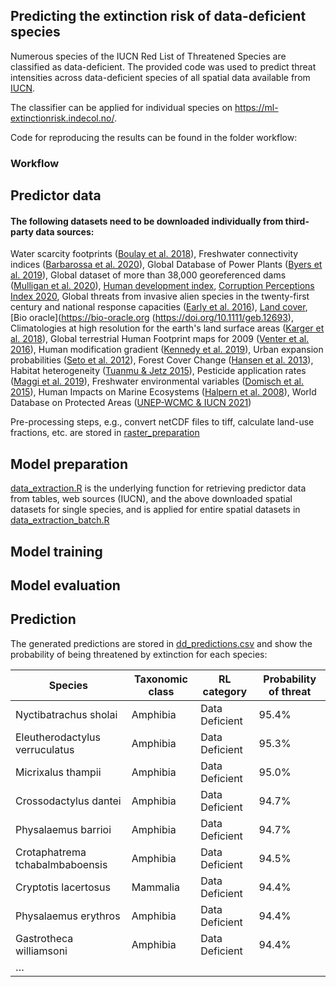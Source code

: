 ## Predicting the extinction risk of data-deficient species

Numerous species of the IUCN Red List of Threatened Species are classified as data-deficient. The provided code was used to predict threat intensities across data-deficient species of all spatial data available from [IUCN](https://www.iucnredlist.org/resources/spatial-data-download).

The classifier can be applied for individual species on <https://ml-extinctionrisk.indecol.no/>.

Code for reproducing the results can be found in the folder workflow:

### Workflow

## Predictor data
#### The following datasets need to be downloaded individually from third-party data sources:

Water scarcity footprints ([Boulay et al. 2018](https://doi.org/10.1007/s11367-017-1333-8)), Freshwater connectivity indices ([Barbarossa et al. 2020](https://doi.org/10.1073/pnas.1912776117)), Global Database of Power Plants ([Byers et al. 2019](https://datasets.wri.org/dataset/globalpowerplantdatabase)), Global dataset of more than 38,000 georeferenced dams ([Mulligan et al. 2020](https://doi.org/10.1038/s41597-020-0362-5)), [Human development index](http://hdr.undp.org/sites/default/files/2020_statistical_annex_all.xlsx), [Corruption Perceptions Index 2020](https://images.transparencycdn.org/images/CPI_FULL_DATA_2021-01-27-162209.zip), Global threats from invasive alien species in the twenty-first century and national response capacities ([Early et al. 2016](https://doi.org/10.1038/ncomms12485)), [Land cover](http://maps.elie.ucl.ac.be/CCI/viewer/download.php), [Bio oracle](<https://bio-oracle.org> (<https://doi.org/10.1111/geb.12693>), Climatologies at high resolution for the earth's land surface areas ([Karger et al. 2018](https://doi.org/10.5061/dryad.kd1d4)), Global terrestrial Human Footprint maps for 2009 ([Venter et al. 2016](https://doi.org/10.1038/sdata.2016.67)), Human modification gradient ([Kennedy et al. 2019](https://doi.org/10.1111/gcb.14549)), Urban expansion probabilities ([Seto et al. 2012](https://doi.org/10.1073/pnas.1211658109)), Forest Cover Change ([Hansen et al. 2013](https://doi.org/10.1126/science.1244693)), Habitat heterogeneity ([Tuanmu & Jetz 2015](https://doi.org/10.1111/geb.12365)), Pesticide application rates ([Maggi et al. 2019](https://doi.org/10.1038/s41597-019-0169-4)), Freshwater environmental variables ([Domisch et al. 2015](https://doi.org/10.1038/sdata.2015.73)), Human Impacts on Marine Ecosystems ([Halpern et al. 2008](https://doi.org/10.1126/science.1149345)), World Database on Protected Areas ([UNEP-WCMC & IUCN 2021](www.protectedplanet.net))

Pre-processing steps, e.g., convert netCDF files to tiff, calculate land-use fractions, etc. are stored in [raster_preparation](https://github.com/jannebor/dd_forecast/tree/main/workflow/1_Preparation/raster_preparation)

## Model preparation
[data_extraction.R](https://github.com/jannebor/dd_forecast/blob/main/workflow/1_Preparation/model_preparation/data_extraction.R) is the underlying function for retrieving predictor data from tables, web sources (IUCN), and the above downloaded spatial datasets for single species, and is applied for entire spatial datasets in [data_extraction_batch.R](https://github.com/jannebor/dd_forecast/blob/main/workflow/1_Preparation/model_preparation/2_data_extraction_batch.R)




## Model training



## Model evaluation

## Prediction

The generated predictions are stored in [dd_predictions.csv](https://github.com/jannebor/dd_forecast/blob/main/dd_predictions.csv) and show the probability of being threatened by extinction for each species:

| Species                         | Taxonomic class | RL category    | Probability of threat |
|---------------------------------|-----------------|----------------|-----------------------|
| Nyctibatrachus sholai           | Amphibia        | Data Deficient | 95.4%                 |
| Eleutherodactylus verruculatus  | Amphibia        | Data Deficient | 95.3%                 |
| Micrixalus thampii              | Amphibia        | Data Deficient | 95.0%                 |
| Crossodactylus dantei           | Amphibia        | Data Deficient | 94.7%                 |
| Physalaemus barrioi             | Amphibia        | Data Deficient | 94.7%                 |
| Crotaphatrema tchabalmbaboensis | Amphibia        | Data Deficient | 94.5%                 |
| Cryptotis lacertosus            | Mammalia        | Data Deficient | 94.4%                 |
| Physalaemus erythros            | Amphibia        | Data Deficient | 94.4%                 |
| Gastrotheca williamsoni         | Amphibia        | Data Deficient | 94.4%                 |
| …                               |                 |                |                       |
